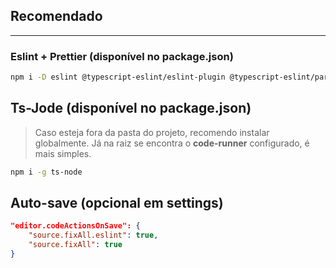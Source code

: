 
## Recomendado
---
### Eslint + Prettier (disponível no package.json)
```sh
npm i -D eslint @typescript-eslint/eslint-plugin @typescript-eslint/parser prettier eslint-config-prettier eslint-plugin-prettier
```

## Ts-Jode (disponível no package.json)
> Caso esteja fora da pasta do projeto, recomendo instalar globalmente. Já na raiz se encontra o **code-runner** configurado, é mais simples.

```sh
npm i -g ts-node
```

## Auto-save (opcional em settings)
```json
"editor.codeActionsOnSave": {
    "source.fixAll.eslint": true,
    "source.fixAll": true
}
```